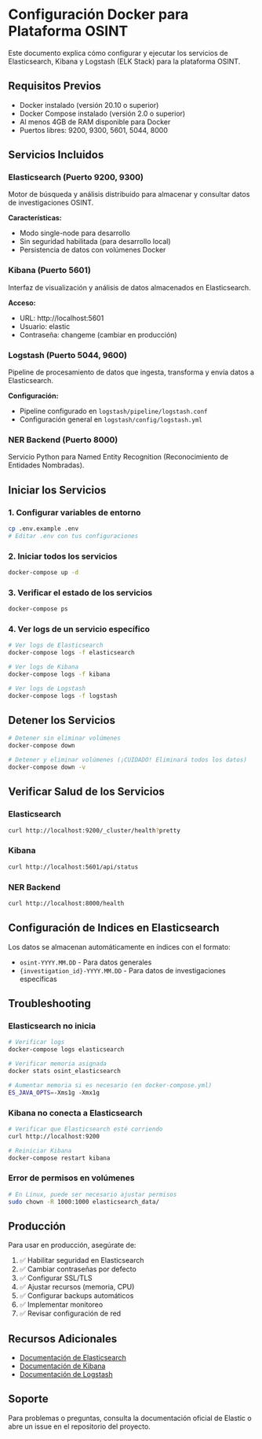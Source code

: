 # Configuración Docker para Plataforma OSINT

Este documento explica cómo configurar y ejecutar los servicios de Elasticsearch, Kibana y Logstash (ELK Stack) para la plataforma OSINT.

## Requisitos Previos

- Docker instalado (versión 20.10 o superior)
- Docker Compose instalado (versión 2.0 o superior)
- Al menos 4GB de RAM disponible para Docker
- Puertos libres: 9200, 9300, 5601, 5044, 8000

## Servicios Incluidos

### Elasticsearch (Puerto 9200, 9300)
Motor de búsqueda y análisis distribuido para almacenar y consultar datos de investigaciones OSINT.

**Características:**
- Modo single-node para desarrollo
- Sin seguridad habilitada (para desarrollo local)
- Persistencia de datos con volúmenes Docker

### Kibana (Puerto 5601)
Interfaz de visualización y análisis de datos almacenados en Elasticsearch.

**Acceso:**
- URL: http://localhost:5601
- Usuario: elastic
- Contraseña: changeme (cambiar en producción)

### Logstash (Puerto 5044, 9600)
Pipeline de procesamiento de datos que ingesta, transforma y envía datos a Elasticsearch.

**Configuración:**
- Pipeline configurado en `logstash/pipeline/logstash.conf`
- Configuración general en `logstash/config/logstash.yml`

### NER Backend (Puerto 8000)
Servicio Python para Named Entity Recognition (Reconocimiento de Entidades Nombradas).

## Iniciar los Servicios

### 1. Configurar variables de entorno
```bash
cp .env.example .env
# Editar .env con tus configuraciones
```

### 2. Iniciar todos los servicios
```bash
docker-compose up -d
```

### 3. Verificar el estado de los servicios
```bash
docker-compose ps
```

### 4. Ver logs de un servicio específico
```bash
# Ver logs de Elasticsearch
docker-compose logs -f elasticsearch

# Ver logs de Kibana
docker-compose logs -f kibana

# Ver logs de Logstash
docker-compose logs -f logstash
```

## Detener los Servicios

```bash
# Detener sin eliminar volúmenes
docker-compose down

# Detener y eliminar volúmenes (¡CUIDADO! Eliminará todos los datos)
docker-compose down -v
```

## Verificar Salud de los Servicios

### Elasticsearch
```bash
curl http://localhost:9200/_cluster/health?pretty
```

### Kibana
```bash
curl http://localhost:5601/api/status
```

### NER Backend
```bash
curl http://localhost:8000/health
```

## Configuración de Indices en Elasticsearch

Los datos se almacenan automáticamente en índices con el formato:
- `osint-YYYY.MM.DD` - Para datos generales
- `{investigation_id}-YYYY.MM.DD` - Para datos de investigaciones específicas

## Troubleshooting

### Elasticsearch no inicia
```bash
# Verificar logs
docker-compose logs elasticsearch

# Verificar memoria asignada
docker stats osint_elasticsearch

# Aumentar memoria si es necesario (en docker-compose.yml)
ES_JAVA_OPTS=-Xms1g -Xmx1g
```

### Kibana no conecta a Elasticsearch
```bash
# Verificar que Elasticsearch esté corriendo
curl http://localhost:9200

# Reiniciar Kibana
docker-compose restart kibana
```

### Error de permisos en volúmenes
```bash
# En Linux, puede ser necesario ajustar permisos
sudo chown -R 1000:1000 elasticsearch_data/
```

## Producción

Para usar en producción, asegúrate de:

1. ✅ Habilitar seguridad en Elasticsearch
2. ✅ Cambiar contraseñas por defecto
3. ✅ Configurar SSL/TLS
4. ✅ Ajustar recursos (memoria, CPU)
5. ✅ Configurar backups automáticos
6. ✅ Implementar monitoreo
7. ✅ Revisar configuración de red

## Recursos Adicionales

- [Documentación de Elasticsearch](https://www.elastic.co/guide/en/elasticsearch/reference/current/index.html)
- [Documentación de Kibana](https://www.elastic.co/guide/en/kibana/current/index.html)
- [Documentación de Logstash](https://www.elastic.co/guide/en/logstash/current/index.html)

## Soporte

Para problemas o preguntas, consulta la documentación oficial de Elastic o abre un issue en el repositorio del proyecto.
